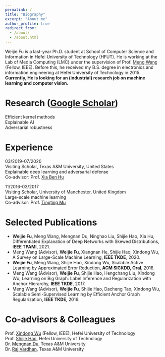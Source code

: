 ```yaml
---
permalink: /
title: "Biography"
excerpt: "About me"
author_profile: true
redirect_from: 
  - /about/
  - /about.html
---
```

Weijie Fu is a last-year Ph.D. student at School of Computer Science and Information in Hefei University of Technology (HFUT). He is working at the Lab of Media Computing (LMC) under the supervision of Prof. [Meng Wang](https://sites.google.com/view/meng-wang/home) (Fellow, IEEE). Before this, he received my B.S. degree in electronics and information engineering at Hefei University of Technology in 2015.  
<b>Currently, He is looking for an (industrial) research job on machine learning and computer vision. </b>

# Research ([Google Scholar](https://scholar.google.com/citations?user=dUFOpwUAAAAJ&hl=en))
Efficient kernel methods   
Explainable AI  
Adversarial robustness  

# Experience
03/2019-07/2020 
<br>Visiting Scholar, Texas A&M University, United States 
<br>Explainable deep learning and adversarial defense
<br>Co-advisor: Prof. [Xia Ben Hu](https://people.engr.tamu.edu/xiahu/index.html)

11/2016-03/2017 
<br>Visiting Scholar, University of Manchester, United Kingdom
<br>Large-scale machine learning
<br>Co-advisor: Prof. [Tingting Mu](https://personalpages.manchester.ac.uk/staff/tingting.mu/Site/About_Me.html)

# Selected Publications
- <b>Weijie Fu</b>, Meng Wang, Mengnan Du, Ninghao Liu, Shijie Hao, Xia Hu, Differentiated Explanation of Deep Networks with Skewed Distributions, <b>IEEE TPAMI</b>, 2021.
- Meng Wang (Advisor), <b>Weijie Fu</b>, Xiangnan He, Shijie Hao, Xindong Wu, A Survey on Large-Scale Machine Learning, <b>IEEE TKDE</b>, 2020.
- <b>Weijie Fu</b>, Meng Wang, Shijie Hao, Xindong Wu, Scalable Active Learning by Approximated Error Reduction, <b>ACM SIGKDD, Oral</b>, 2018.
- Meng Wang (Advisor), <b>Weijie Fu</b>, Shijie Hao, Hengchang Liu, Xindong Wu, Learning on Big Graph: Label Inference and Regularization with Anchor Hierarchy, <b>IEEE TKDE</b>, 2017.
- Meng Wang (Advisor), <b>Weijie Fu</b>, Shijie Hao, Dacheng Tao, Xindong Wu, Scalable Semi-Supervised Learning by Efficient Anchor Graph Regularization, <b>IEEE TKDE</b>, 2016.

# Co-advisors & Colleagues
Prof. [Xindong Wu](http://xwu.bigke.org/) (Fellow, IEEE), Hefei University of Technology<br>
Prof. [Shijie Hao](http://ci.hfut.edu.cn/2020/1209/c11505a245814/page.htm), Hefei University of Technology<br>
Dr. [Mengnan Du](https://mengnandu.com/), Texas A&M University<br>
Dr. [Raj Vardhan](https://www.linkedin.com/in/raj-vardhan/), Texas A&M University
